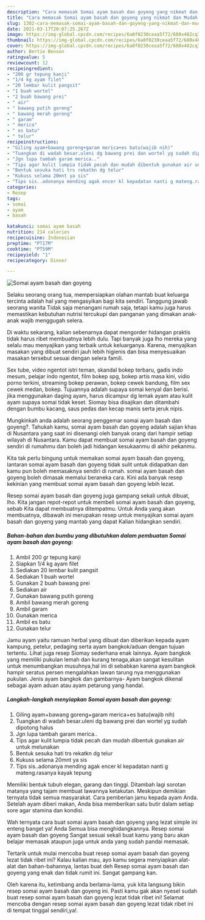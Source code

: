```yaml
---
description: "Cara memasak Somai ayam basah dan goyeng yang nikmat dan Mudah Dibuat"
title: "Cara memasak Somai ayam basah dan goyeng yang nikmat dan Mudah Dibuat"
slug: 1302-cara-memasak-somai-ayam-basah-dan-goyeng-yang-nikmat-dan-mudah-dibuat
date: 2021-03-17T20:07:25.267Z
image: https://img-global.cpcdn.com/recipes/6a0f0230ceaa5f72/680x482cq70/somai-ayam-basah-dan-goyeng-foto-resep-utama.jpg
thumbnail: https://img-global.cpcdn.com/recipes/6a0f0230ceaa5f72/680x482cq70/somai-ayam-basah-dan-goyeng-foto-resep-utama.jpg
cover: https://img-global.cpcdn.com/recipes/6a0f0230ceaa5f72/680x482cq70/somai-ayam-basah-dan-goyeng-foto-resep-utama.jpg
author: Bertie Benson
ratingvalue: 5
reviewcount: 12
recipeingredient:
- "200 gr tepung kanji"
- "1/4 kg ayam filet"
- "20 lembar kulit pangsit"
- "1 buah wortel"
- "2 buah bawang prei"
- " air"
- " bawang putih goreng"
- " bawang merah goreng"
- " garam"
- " merica"
- " es batu"
- " telur"
recipeinstructions:
- "Giling ayam+bawang goreng+garam merica+es batu(wajib nih)"
- "Tuangkan di wadah besar.uleni dg bawang prei dan wortel yg sudah dipotong halus"
- "Jgn lupa tambah garam merica.."
- "Tips agar kulit lumpia tidak pecah dan mudah dibentuk gunakan air untuk melunakan"
- "Bentuk sesuka hati trs rekatkn dg telur"
- "Kukuss selama 20mnt ya sis"
- "Tips sis..adonanya mending agak encer kl kepadatan nanti g mateng.rasanya kayak tepung"
categories:
- Resep
tags:
- somai
- ayam
- basah

katakunci: somai ayam basah 
nutrition: 214 calories
recipecuisine: Indonesian
preptime: "PT17M"
cooktime: "PT59M"
recipeyield: "1"
recipecategory: Dinner

---
```



![Somai ayam basah dan goyeng](https://img-global.cpcdn.com/recipes/6a0f0230ceaa5f72/680x482cq70/somai-ayam-basah-dan-goyeng-foto-resep-utama.jpg)

Selaku seorang orang tua, mempersiapkan olahan mantab buat keluarga tercinta adalah hal yang mengasyikan bagi kita sendiri. Tanggung jawab seorang  wanita Tidak saja menangani rumah saja, tetapi kamu juga harus memastikan kebutuhan nutrisi tercukupi dan panganan yang dimakan anak-anak wajib menggugah selera.

Di waktu  sekarang, kalian sebenarnya dapat mengorder hidangan praktis tidak harus ribet membuatnya lebih dulu. Tapi banyak juga lho mereka yang selalu mau menyajikan yang terbaik untuk keluarganya. Karena, menyajikan masakan yang dibuat sendiri jauh lebih higienis dan bisa menyesuaikan masakan tersebut sesuai dengan selera famili. 

Sex tube, video ngentot istri teman, skandal bokep terbaru, gadis indo mesum, pelajar indo ngentot, film bokep spg, bokep artis masa kini, vidio porno terkini, streaming bokep perawan, bokep cewek bandung, film sex cewek medan, bokep. Tujuannya adalah supaya somai kenyal dan berisi. jika menggunakan daging ayam, harus dicampur dg lemak ayam atau kulit ayam supaya somai tidak keset. Siomay bisa disajikan dan ditambahi dengan bumbu kacang, saus pedas dan kecap manis serta jeruk nipis.

Mungkinkah anda adalah seorang penggemar somai ayam basah dan goyeng?. Tahukah kamu, somai ayam basah dan goyeng adalah sajian khas di Nusantara yang saat ini disenangi oleh banyak orang dari hampir setiap wilayah di Nusantara. Kamu dapat membuat somai ayam basah dan goyeng sendiri di rumahmu dan boleh jadi hidangan kesukaanmu di akhir pekanmu.

Kita tak perlu bingung untuk memakan somai ayam basah dan goyeng, lantaran somai ayam basah dan goyeng tidak sulit untuk didapatkan dan kamu pun boleh memasaknya sendiri di rumah. somai ayam basah dan goyeng boleh dimasak memalui beraneka cara. Kini ada banyak resep kekinian yang membuat somai ayam basah dan goyeng lebih lezat.

Resep somai ayam basah dan goyeng juga gampang sekali untuk dibuat, lho. Kita jangan repot-repot untuk membeli somai ayam basah dan goyeng, sebab Kita dapat membuatnya ditempatmu. Untuk Anda yang akan membuatnya, dibawah ini merupakan resep untuk menyajikan somai ayam basah dan goyeng yang mantab yang dapat Kalian hidangkan sendiri.

<!--inarticleads1-->

##### Bahan-bahan dan bumbu yang dibutuhkan dalam pembuatan Somai ayam basah dan goyeng:

1. Ambil 200 gr tepung kanji
1. Siapkan 1/4 kg ayam filet
1. Sediakan 20 lembar kulit pangsit
1. Sediakan 1 buah wortel
1. Gunakan 2 buah bawang prei
1. Sediakan  air
1. Gunakan  bawang putih goreng
1. Ambil  bawang merah goreng
1. Ambil  garam
1. Gunakan  merica
1. Ambil  es batu
1. Gunakan  telur


Jamu ayam yaitu ramuan herbal yang dibuat dan diberikan kepada ayam kampung, petelur, pedaging serta ayam bangkok/aduan dengan tujuan tertentu. Lihat juga resep Siomay sederhana enak lainnya. Ayam bangkok yang memiliki pukulan lemah dan kurang tenaga,akan sangat kesulitan untuk menumbangkan musuhnya,hal ini di sebabkan karena ayam bangkok hampir seratus persen mengalahkan lawan tarung nya menggunakan pukulan. Jenis ayam bangkok dan gambarnya- Ayam bangkok dikenal sebagai ayam aduan atau ayam petarung yang handal. 

<!--inarticleads2-->

##### Langkah-langkah menyiapkan Somai ayam basah dan goyeng:

1. Giling ayam+bawang goreng+garam merica+es batu(wajib nih)
1. Tuangkan di wadah besar.uleni dg bawang prei dan wortel yg sudah dipotong halus
1. Jgn lupa tambah garam merica..
1. Tips agar kulit lumpia tidak pecah dan mudah dibentuk gunakan air untuk melunakan
1. Bentuk sesuka hati trs rekatkn dg telur
1. Kukuss selama 20mnt ya sis
1. Tips sis..adonanya mending agak encer kl kepadatan nanti g mateng.rasanya kayak tepung


Memiliki bentuk tubuh elegan, garang dan tinggi. Ditambah lagi sorotan matanya yang tajam membuat lawannya ketakutan. Meskipun demikian ternyata tidak semua masyarakat. Cara pemberian jamu kepada ayam Anda. Setelah ayam diberi makan, Anda bisa memberikan satu butir dalam setiap sore agar stamina dan kondisi. 

Wah ternyata cara buat somai ayam basah dan goyeng yang lezat simple ini enteng banget ya! Anda Semua bisa menghidangkannya. Resep somai ayam basah dan goyeng Sangat sesuai sekali buat kamu yang baru akan belajar memasak ataupun juga untuk anda yang sudah pandai memasak.

Tertarik untuk mulai mencoba buat resep somai ayam basah dan goyeng lezat tidak ribet ini? Kalau kalian mau, ayo kamu segera menyiapkan alat-alat dan bahan-bahannya, lantas buat deh Resep somai ayam basah dan goyeng yang enak dan tidak rumit ini. Sangat gampang kan. 

Oleh karena itu, ketimbang anda berlama-lama, yuk kita langsung bikin resep somai ayam basah dan goyeng ini. Pasti kamu gak akan nyesel sudah buat resep somai ayam basah dan goyeng lezat tidak ribet ini! Selamat mencoba dengan resep somai ayam basah dan goyeng lezat tidak ribet ini di tempat tinggal sendiri,ya!.

